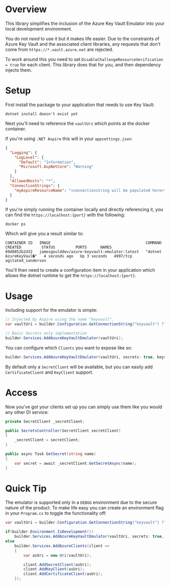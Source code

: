 # Overview

This library simplifies the inclusion of the Azure Key Vault Emulator into your local development environment.

You do not *need* to use it but it makes life easier. Due to the constraints of Azure Key Vault and the associated client libraries, any requests that don't come from `https://*.vault.azure.net` are rejected.

To work around this you need to set `DisableChallengeResourceVerification = true` for each client. This library does that for you, and then dependency injects them.

# Setup

First install the package to your application that needs to use Key Vault:

```
dotnet install doesn't exist yet
```

Next you'll need to reference the `vaultUri` which points at the docker container.

If you're using `.NET Aspire` this will in your `appsettings.json`:

```json
{
  "Logging": {
    "LogLevel": {
      "Default": "Information",
      "Microsoft.AspNetCore": "Warning"
    }
  },
  "AllowedHosts": "*",
  "ConnectionStrings": {
    "myAspireResourceName": "<connectionstring will be populated here>"
  }
}

```

If you're simply running the container locally and directly referencing it, you can find the `https://localhost:{port}` with the following:

```
docker ps
```

Which will give you a result similar to:

```
CONTAINER ID   IMAGE                                          COMMAND                  CREATED         STATUS         PORTS      NAMES
89d8852b2d32   jamesgoulddev/azure-keyvault-emulator:latest   "dotnet AzureKeyVaul�"   4 seconds ago   Up 3 seconds   4997/tcp   agitated_sanderson
```

You'll then need to create a configuration item in your application which allows the dotnet runtime to get the `https://localhost:{port}`.

# Usage

Including support for the emulator is simple:

```csharp
// Injected by Aspire using the name "keyvault".
var vaultUri = builder.Configuration.GetConnectionString("keyvault") ?? string.Empty;

// Basic Secrets only implementation
builder.Services.AddAzureKeyVaultEmulator(vaultUri);
```

You can configure which `Clients` you want to expose like so:

```csharp
builder.Services.AddAzureKeyVaultEmulator(vaultUri, secrets: true, keys: true, certificates: false);
```

By default only a `SecretClient` will be available, but you can easily add `CertificateClient` and `KeyClient` support.

# Access

Now you've got your clients set up you can simply use them like you would any other DI service:

```csharp
private SecretClient _secretClient;

public SecretsController(SecretClient secretClient)
{
    _secretClient = secretClient;
}

public async Task GetSecret(string name)
{
    var secret = await _secretClient.GetSecretAsync(name);
}
```

# Quick Tip

The emulator is supported only in a `DEBUG` environment due to the secure nature of the product. To make life easy you can create an environment flag in your `Program.cs` to toggle the functionality off:

```csharp
var vaultUri = builder.Configuration.GetConnectionString("keyvault") ?? string.Empty;

if(builder.Environment.IsDevelopment())
    builder.Services.AddAzureKeyVaultEmulator(vaultUri, secrets: true, certificates: true, keys: true);
else
    builder.Services.AddAzureClients(client =>
    {
        var asUri = new Uri(vaultUri);

        client.AddSecretClient(asUri);
        client.AddKeyClient(asUri);
        client.AddCertificateClient(asUri);
    });
```